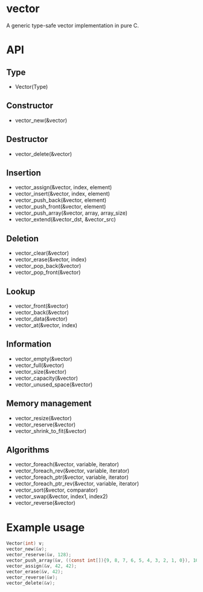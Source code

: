 # vector

A generic type-safe vector implementation in pure C.

# API

## Type
* Vector(Type) 

## Constructor 
* vector_new(&vector)

## Destructor 
* vector_delete(&vector)

## Insertion
* vector_assign(&vector, index, element)
* vector_insert(&vector, index, element)
* vector_push_back(&vector, element)
* vector_push_front(&vector, element)
* vector_push_array(&vector, array, array_size)
* vector_extend(&vector_dst, &vector_src)

## Deletion
* vector_clear(&vector)
* vector_erase(&vector, index)
* vector_pop_back(&vector)
* vector_pop_front(&vector)

## Lookup
* vector_front(&vector)
* vector_back(&vector)
* vector_data(&vector)
* vector_at(&vector, index)

## Information
* vector_empty(&vector)
* vector_full(&vector)
* vector_size(&vector)
* vector_capacity(&vector)
* vector_unused_space(&vector)

## Memory management
* vector_resize(&vector)
* vector_reserve(&vector)
* vector_shrink_to_fit(&vector)

## Algorithms
* vector_foreach(&vector, variable, iterator)
* vector_foreach_rev(&vector, variable, iterator)
* vector_foreach_ptr(&vector, variable, iterator)
* vector_foreach_ptr_rev(&vector, variable, iterator)
* vector_sort(&vector, comparator)
* vector_swap(&vector, index1, index2)
* vector_reverse(&vector)

# Example usage
```c 
Vector(int) v;
vector_new(&v);
vector_reserve(&v, 128);
vector_push_array(&v, ((const int[]){9, 8, 7, 6, 5, 4, 3, 2, 1, 0}), 10);
vector_assign(&v, 42, 42);
vector_erase(&v, 42);
vector_reverse(&v);
vector_delete(&v);
```
